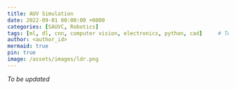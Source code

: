 ```yaml
---
title: AUV Simulation
date: 2022-09-01 00:00:00 +0800
categories: [SAUVC, Robotics]
tags: [ml, dl, cnn, computer vision, electronics, python, cad]     # TAG names should always be lowercase
author: <author_id>
mermaid: true
pin: true
image: /assets/images/ldr.png
---
```


*To be updated*